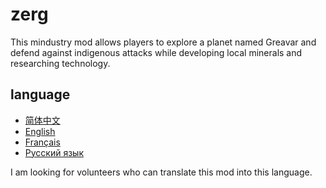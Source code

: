 # zerg
This mindustry mod allows players to explore a planet named Greavar and defend against indigenous attacks while developing local minerals and researching technology.

## language
- [简体中文](README_zh.md)
- [English](README.md)
- [Français](README_fr.md)
- [Русский язык](README_ru.md)
    
I am looking for volunteers who can translate this mod into this language.

